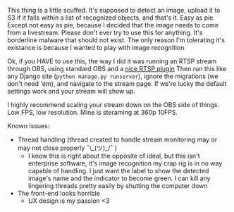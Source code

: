 This thing is a little scuffed. It's supposed to detect an image, upload it to S3 if it falls within a list of recognized objects, and that's it. Easy as pie. Except not easy as pie, because I decided that the image needs to come from a livestream. Please don't ever try to use this for anything. It's borderline malware that should not exist. The only reason I'm tolerating it's existance is because I wanted to play with image recognition

Ok, if you HAVE to use this, the way I did it was running an RTSP stream through OBS, using standard OBS and a [nice RTSP plugin](https://obsproject.com/forum/resources/obs-rtspserver.1037/)
Then run this like any Django site (`python manage.py runserver`), ignore the migrations (we don't need 'em), and navigate to the stream page. If we're lucky the default settings work and your stream will show up.

I highly recommend scaling your stream down on the OBS side of things. Low FPS, low resolution. Mine is steraming at 360p 10FPS.

Known issues:
- Thread handling (thread created to handle stream monitoring may or may not close properly ¯\\\_(ツ)_/¯ )
  - I know this is right about the opposite of ideal, but this isn't enterprise software, it's image recognition my crap rig is in no way capable of handling. I just want the label to show the detected image's name and the indicator to become green. I can kill any lingering threads pretty easily by shutting the computer down
- The front-end looks horrible
  - UX design is my passion \<3